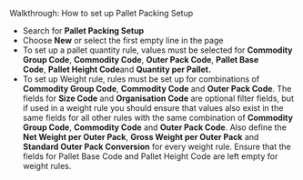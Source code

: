 Walkthrough: How to set up Pallet Packing Setup

* Search for **Pallet Packing Setup**
* Choose **New** or select the first empty line in the page
* To set up a pallet quantity rule, values must be selected for **Commodity Group Code**, **Commodity Code**, **Outer Pack Code**, **Pallet Base Code**, **Pallet Height Code**and **Quantity per Pallet.**
* To set up Weight rule, rules must be set up for combinations of **Commodity Group Code**, **Commodity Code** and **Outer Pack Code**. The fields for **Size Code** and **Organisation Code** are optional filter fields, but if used in a weight rule you should ensure that values also exist in the same fields for all other rules with the same combination of **Commodity Group Code**, **Commodity Code** and **Outer Pack Code**. Also define the **Net Weight per Outer Pack**, **Gross Weight per Outer Pack** and **Standard Outer Pack Conversion** for every weight rule. Ensure that the fields for Pallet Base Code and Pallet Height Code are left empty for weight rules.

  


  


  
  


